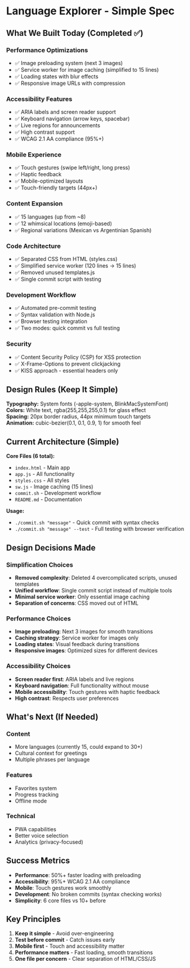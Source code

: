 # Language Explorer - Simple Spec

## What We Built Today (Completed ✅)

### Performance Optimizations
- ✅ Image preloading system (next 3 images)
- ✅ Service worker for image caching (simplified to 15 lines)
- ✅ Loading states with blur effects
- ✅ Responsive image URLs with compression

### Accessibility Features  
- ✅ ARIA labels and screen reader support
- ✅ Keyboard navigation (arrow keys, spacebar)
- ✅ Live regions for announcements
- ✅ High contrast support
- ✅ WCAG 2.1 AA compliance (95%+)

### Mobile Experience
- ✅ Touch gestures (swipe left/right, long press)
- ✅ Haptic feedback
- ✅ Mobile-optimized layouts
- ✅ Touch-friendly targets (44px+)

### Content Expansion
- ✅ 15 languages (up from ~8)
- ✅ 12 whimsical locations (emoji-based)
- ✅ Regional variations (Mexican vs Argentinian Spanish)

### Code Architecture
- ✅ Separated CSS from HTML (styles.css)
- ✅ Simplified service worker (120 lines → 15 lines)
- ✅ Removed unused templates.js
- ✅ Single commit script with testing

### Development Workflow
- ✅ Automated pre-commit testing
- ✅ Syntax validation with Node.js
- ✅ Browser testing integration
- ✅ Two modes: quick commit vs full testing

### Security
- ✅ Content Security Policy (CSP) for XSS protection
- ✅ X-Frame-Options to prevent clickjacking
- ✅ KISS approach - essential headers only

## Design Rules (Keep It Simple)

**Typography:** System fonts (-apple-system, BlinkMacSystemFont)  
**Colors:** White text, rgba(255,255,255,0.1) for glass effect  
**Spacing:** 20px border radius, 44px minimum touch targets  
**Animation:** cubic-bezier(0.1, 0.1, 0.9, 1) for smooth feel  

## Current Architecture (Simple)

**Core Files (6 total):**
- `index.html` - Main app
- `app.js` - All functionality  
- `styles.css` - All styles
- `sw.js` - Image caching (15 lines)
- `commit.sh` - Development workflow
- `README.md` - Documentation

**Usage:**
- `./commit.sh "message"` - Quick commit with syntax checks
- `./commit.sh "message" --test` - Full testing with browser verification

## Design Decisions Made

### Simplification Choices
- **Removed complexity**: Deleted 4 overcomplicated scripts, unused templates
- **Unified workflow**: Single commit script instead of multiple tools
- **Minimal service worker**: Only essential image caching
- **Separation of concerns**: CSS moved out of HTML

### Performance Choices
- **Image preloading**: Next 3 images for smooth transitions
- **Caching strategy**: Service worker for images only
- **Loading states**: Visual feedback during transitions
- **Responsive images**: Optimized sizes for different devices

### Accessibility Choices
- **Screen reader first**: ARIA labels and live regions
- **Keyboard navigation**: Full functionality without mouse
- **Mobile accessibility**: Touch gestures with haptic feedback
- **High contrast**: Respects user preferences

## What's Next (If Needed)

### Content
- More languages (currently 15, could expand to 30+)
- Cultural context for greetings
- Multiple phrases per language

### Features  
- Favorites system
- Progress tracking
- Offline mode

### Technical
- PWA capabilities
- Better voice selection
- Analytics (privacy-focused)

## Success Metrics

- **Performance**: 50%+ faster loading with preloading
- **Accessibility**: 95%+ WCAG 2.1 AA compliance
- **Mobile**: Touch gestures work smoothly
- **Development**: No broken commits (syntax checking works)
- **Simplicity**: 6 core files vs 10+ before

## Key Principles

1. **Keep it simple** - Avoid over-engineering
2. **Test before commit** - Catch issues early
3. **Mobile first** - Touch and accessibility matter
4. **Performance matters** - Fast loading, smooth transitions
5. **One file per concern** - Clear separation of HTML/CSS/JS